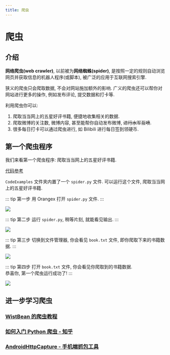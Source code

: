 ```yaml
---
title: 爬虫
---
```


# 爬虫

## 介绍

**网络爬虫(web crawler)**, 以前被为**网络蜘蛛(spider)**, 是按照一定的规则自动浏览网页并获取信息的机器人程序(或脚本), 被广泛的应用于互联网搜索引擎.

狭义的爬虫只会爬取数据, 不会对网站施加额外的影响. 广义的爬虫还可以帮你对网站进行更多的操作, 例如发布评论, 提交数据和打卡等.

利用爬虫你可以:

1. 爬取当当网上的五星好评书籍, 便捷地收集相关的数据.
2. 爬取微博的关注数, 微博内容, 甚至能帮你自动发布微博, <del>进行水军互喷</del>.
3. 很多每日打卡可以通过爬虫进行, 如 Bilibili 进行每日签到领硬币.


## 第一个爬虫程序

我们来看第一个爬虫程序: 爬取当当网上的五星好评书籍.

[代码参考](https://mp.weixin.qq.com/s/ET9HP2n3905PxBy4ZLmZNw)

`CodeExamples` 文件夹内置了一个 `spider.py` 文件. 可以运行这个文件, 爬取当当网上的五星好评书籍.


::: tip 第一步
用 Orangex 打开 `spider.py` 文件.
:::

![](https://p.pstatp.com/origin/fe900003bf6498381b38)


::: tip 第二步
运行 `spider.py`, 稍等片刻, 就能看见输出.
:::

![](https://p.pstatp.com/origin/137d40002d403b4a32bdb)


::: tip 第三步
切换到文件管理器, 你会看见 `book.txt` 文件, 即你爬取下来的书籍数据.
:::

![](https://p.pstatp.com/origin/1386200027080e5dbda67)


::: tip 第四步
打开 `book.txt` 文件, 你会看见你爬取到的书籍数据.  
恭喜你, 第一个爬虫运行成功了!
:::

![](https://p.pstatp.com/origin/139100000408937e97fdc)


## 进一步学习爬虫

### [WistBean 的爬虫教程](https://github.com/wistbean/learn_python3_spider)

### [如何入门 Python 爬虫 - 知乎](https://www.zhihu.com/question/20899988)

### [AndroidHttpCapture - 手机端抓包工具](https://github.com/JZ-Darkal/AndroidHttpCapture)